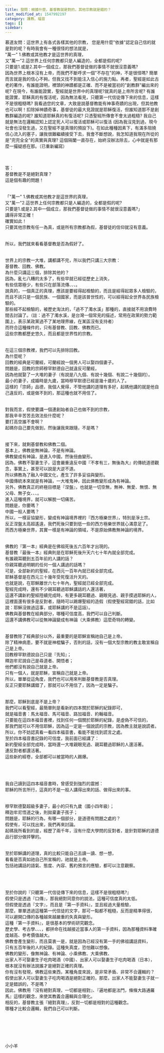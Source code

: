 ```yaml
---
title: 發問：根據什麼，基督教就是對的，其他宗教就是錯的？
last_modified_at: 1547992197
category: 護教、福音
tags: []
sidebar: 
---
```


<p>慕道友問：這世界上有各式各樣其他的宗教， 您是用什麼"依據"認定自己信的就是對的呢？有時我會有一種很怪的想法就是，<br/>"萬一" 1.佛教或其他教才是這世界的真理，<br/>又"萬一"2.這世界上任何宗教都只是人編造的，全都是假的呢? <br/>只要是1.或是2.其中一個成立，那我們基督徒做的事情不就很沒意義嗎?<br/>因為世界上根本沒有上帝，而我們不斷呼求一個"不存在"的神，不是很怪嗎? 簡單而言就是我的信心不夠，但我又找不到能注入信心的施力點。再者，聖經是如此古老的著作，有誰能證明，裡頭的神蹟都是正確、而不是被當初的"創教群"編出來的呢? 在現今，有誰能證實，聖經就是世界中的真理呢?就真的是上帝所言呢?  有誰能證實，耶穌真的有復活呢，因為無法看見，只聽第一代信徒傳下來的信息，這樣不是很粗糙嗎? 我看過您的文章，大致是說基督教能有神事奇蹟的出現，但其他教也可以啊！扣除掉神蹟奇事，基督徒的最大見證就是耶穌復活，但誰知道那不是創教群編造的呢? 誰知道耶穌真的有復活呢? 只憑聖經所傳會不會太過粗糙? 我自己就是無法在邏輯認知上認定死人可以復活或耶穌可以復活 (因為我沒見到過，現今社會也沒發生過，又在聖經不是真理的預設下)。在如此種種因素下，有滿多阻撓信心流入的塞子，讓我很難繼續接受下去，我會不斷想說，我怎知道我現在所從的是"完完全全"的真實與真理?  這個隔闔一直存在，始終沒辦法除去，心中就是有那麼一撮疑惑在那。（已重新編寫）<br/><!--more--><br/><br/><br/>答：<br/> 基督教是不是絕對真理？<br/>這是個有趣的問題！<br/><br/><br/>「"萬一" 1.佛教或其他教才是這世界的真理，<br/>又"萬一"2.這世界上任何宗教都只是人編造的，全都是假的呢?<br/>只要是1.或是2.其中一個成立，那我們基督徒做的事情不就很沒意義嗎?」 <br/>講得非常正確！<br/>確實如此！<br/>只要其他宗教有任一為真，或是所有宗教都為假，基督徒的信仰就沒有意義。<br/><br/> <br/>所以，我們就來看看基督教是否為假好了。<br/><br/> <br/>世界上的宗教一大堆，講都講不完，所以我們只講三大宗教：<br/>基督教、回教、佛教。<br/>為什麼只講這三個，排除其他的？<br/>因為，亂七八糟的太多了，有些早就已經從歷史上消失，<br/>有些信眾極少，有些只在部落流傳、、、。<br/>說真的，一個真正的真理，應該是要經得起檢驗的，而且是經得起眾多人檢驗的，<br/>而且不該只是一個民族、一個國家，而是該普世性的，可以經得起全世界各民族檢驗的。<br/>那些經不起檢驗的，被歷史淘汰的，「過不了濁水溪」那種的，直接就不用浪費時間去討論了。（註：過不了濁水溪，是台灣一個常見的描述，常用在政黨的勢力範圍上，表示某政黨過不了某地理界線，在某區沒有支持者）<br/>而符合這種條件的，只有基督教、回教、佛教而已。<br/>這些宗教都歷史悠久，而且都是世界性的宗教。<br/><br/> <br/>在這三個宗教裡，我們可以先排除回教。<br/>為什麼呢？<br/>回教的經典是可蘭經，可蘭經說一個男人可以娶四個妻子。<br/>問題是，回教的宗師穆罕默德自己就違反可蘭經，<br/>因為他就娶了一大堆的妻子（有說是八九個、有說十幾個、有說二十幾個的）。<br/>最小的妻子，成婚時是九歲，當時穆罕默德已經是幾十歲的人了。<br/>這樣的「宗師」品德，我個人覺得，不管他講的道理有多好，起碼他講的就是他自己違反的，或是做不到的，那這種也就不用信了。<br/> <br/><br/>對我而言，假使要講一個連創始者自己也做不到的宗教，<br/>那我辛辛苦苦去效法些什麼呢？<br/>要打高空誰不會啊？<br/>起碼你自己要先做到，然後讓我來跟隨，不是嗎？<br/><br/> <br/>接下來，就剩基督教和佛教二個。<br/>基本上，佛教是無神論，不是有神論。<br/>佛教變成有神論，是進入中國，然後扭曲變形。<br/>因為，佛教不娶妻生子，這會嚴重違反中國『不孝有三，無後為大』的傳統道德觀念，事實上，甚至可以說是大逆不道。<br/>所以佛教為了融入中國文化，產生了許多妥協與變形。<br/>中國傳統本來就是有神論，一大堆鬼神，因此佛教變形成為有神論。<br/>另外，佛教真正的終極目標是『涅盤』，也就是一切空無，無神、無愛、無恨、無父母、無子女、、、。<br/>進入這種境界，就可以解脫一切痛苦。<br/>問題是，你要嗎？<br/>中國一般人要嗎？<br/>所以，一樣妥協變形，變成有神論境界裡的『西方極樂世界』，特別是淨土宗。<br/>反正涅盤太高超遙遠，我們死後只要到低一些的西方極樂世界就心滿意足了。<br/>而西方極樂世界，其實一樣是有神論的領域，不是原始佛教無神論的境界。<br/><br/> <br/>佛教的『第一本』經典是在佛祖死後五六百年才出現的。<br/>基督教『最後一本』經典則是在耶穌死後升天六七十年內就全部完成。<br/>有誰親耳聽到五百年前的人講的話？<br/>你親耳聽過明朝的任何一個人講過的話嗎？<br/>可是，全部新約的聖經，在西元一百年內就已經全部完成。<br/>耶穌基督是在西元三十幾年受死復活升天的。<br/>也就是說，在耶穌離世六七十年內，聖經就已經全部完成。<br/>聖經完成時，還有不少親耳聽過耶穌講話的人還活著，<br/>這還不講新約聖經陸續完成時，有更多親耳聽過、親眼見過、親手摸過耶穌的人，<br/>這裡面還有很多是反對者，隨時可以踢爆聖經的造假（假使聖經寫錯的話，比如說：耶穌沒做過這事，或耶穌講的不是這話）。<br/>佛教與基督教在經典部分，哪種可信度高，我們可以自己判斷。<br/>這還不講佛教可以從無神論變成有神論（大乘佛教）這麼奇特的轉變。<br/><br/> <br/>基督教除了經典部分以外，最重要的是耶穌宣稱祂自己是上帝。<br/>除了精神病患，要不就是神棍騙子，否則的話，沒有一個大型宗教的教主敢宣稱自己是上帝。<br/>回教穆罕默德說自己只是『先知』；<br/>釋迦牟尼說自己是尋道者、開悟者；<br/>他們都沒有說自己就是上帝。<br/>只有一個人，就是耶穌，宣稱自己就是上帝。<br/>所以，單單從這角度，我們也可以用來判斷基督教是否真理。<br/>反正只要耶穌講錯了，那就可以不用信了，因為一定是騙子。<br/><br/> <br/>那麼，耶穌到底是不是上帝？<br/>我們可以看聖經，最簡單則是看新約四本關於耶穌的紀錄即可，<br/>就是福音書：馬太福音、馬可福音、路加福音、約翰福音。<br/>只要能在這四本福音書裡，找到任何一個關於耶穌的紀錄，是虛偽不可信的，<br/>那我們就可以不用信耶穌，因為這一定是一個說謊的宗教，因為教主就是說謊者。<br/>所以，你不妨認真看一看四本福音書，看能不能找到謊言之處。<br/>至於四本福音書記錄的可信度，我前面已經講了：<br/>新約聖經全部完成時，當時還一大堆親眼見過、親耳聽過耶穌的人還活著。<br/>連反對者都還活著。<br/>這些新約經卷，全部都可以被當時的人踢爆。<br/> <br/><br/><br/><br/>我自己讀到這四本福音書時，曾感受到強烈的震撼：<br/>耶穌的所言所行，這真的不是一般人講得出來的話、做得出來的事。<br/><br/> <br/>穆罕默德娶超級多妻子，最小的只有九歲（國小四年級）；<br/>釋迦牟尼悟道之後，則拋棄妻子孩子；<br/>問題是，耶穌的行為，有哪一個部分，是道德有問題之處的？<br/>假使有，可以找出來，我們再來討論。<br/>起碼我所看到的是，經歷了兩千年，沒有什麼大學問的反對者，是針對耶穌的道德品行部分做抨擊的。<br/><br/> <br/>至於耶穌講的道理，真的比較只能自己去讀一讀、想一想，<br/>看看是否真如祂自己所宣稱的，祂就是上帝。<br/>包括祂講話的語氣、態度、內容、舊約預言的應驗，都可以注意觀察。<br/> <br/> <br/><br/> <br/>至於你說的『只聽第一代信徒傳下來的信息，這樣不是很粗糙嗎?』<br/>假使只是透過『口傳』，那我絕對同意你的說法，這種可信度真的太低。<br/>但假使是透過『文字』，而且是『第一手資料』，並且經過大量檢驗，<br/>那麼，單單透過這種第一代信徒的文字，那可一點都不粗糙，反而是精準得很，<br/>可以避開口傳的各種越來越嚴重的失真與變形。<br/>這種『第一手資料』，是很基本的學術研究觀念。<br/>歷史學、考古學、、、，都拼命在找越接近當事人的第一手資料，因為那種資料準確度越高、參考價值越大。<br/>佛教會產生變形，而且莫衷一是，就是因為已經沒有第一手的佛祖講話資料，<br/>只有五百年後的人的紀錄。這種失真度，恐怕難以想像。<br/>佛教的變形，像無神論、有神論、小乘佛教、大乘佛教、<br/>出家人不可娶妻生子吃肉喝酒（中國）、出家人可以娶妻生子吃肉喝酒（日本），<br/>根本就沒有辦法說誰才是絕對正確的真理。<br/>你有沒有發現，佛教這些東西，某種角度來說，是非常矛盾、非常不合邏輯的？<br/>假使出家人可以娶妻生子吃肉喝酒是絕對正確的，那麼，出家人不能娶妻生子就一定是錯誤的，不是嗎？<br/>因此，佛教用『沒有絕對真理，一切都是相對』、『遍地都是法門，條條大路通羅馬』這樣的觀念，來使其教義合邏輯與合理化。<br/>相反的，基督教主張『絕對真理』，反對一切都是相對的這種觀念。<br/>哪種才比較合邏輯，我們自己可以判斷。<br/> <br/><br/><br/><br/><br/><br/>小小羊<br/><br/><br/><br/><br/><br/><br/><br/><br/></p>